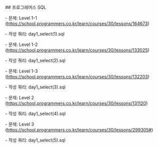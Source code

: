 \## 프로그래머스 SQL

\- 문제: Level 1-1 (https://school.programmers.co.kr/learn/courses/30/lessons/164673)

\- 작성 쿼리: day1\_select(1).sql

\- 문제: Level 1-2 (https://school.programmers.co.kr/learn/courses/30/lessons/133025)

\- 작성 쿼리: day1\_select(2).sql

\- 문제: Level 1-3 (https://school.programmers.co.kr/learn/courses/30/lessons/132203)

\- 작성 쿼리: day1\_select(3).sql

\- 문제: Level 2 (https://school.programmers.co.kr/learn/courses/30/lessons/131120)

\- 작성 쿼리: day1\_select(4).sql

\- 문제: Level 3 (https://school.programmers.co.kr/learn/courses/30/lessons/299305#)

\- 작성 쿼리: day1\_select(5).sql

